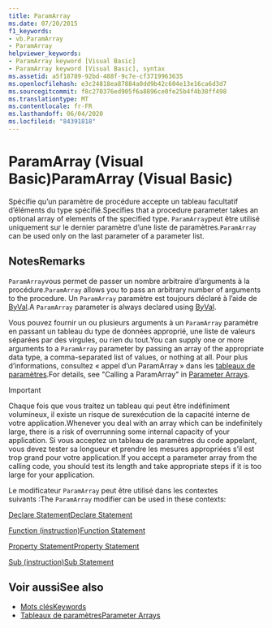 ```yaml
---
title: ParamArray
ms.date: 07/20/2015
f1_keywords:
- vb.ParamArray
- ParamArray
helpviewer_keywords:
- ParamArray keyword [Visual Basic]
- ParamArray keyword [Visual Basic], syntax
ms.assetid: a5f18789-92bd-488f-9c7e-cf3719963635
ms.openlocfilehash: e3c24818ea87884a0dd9b42c604e13e16ca6d3d7
ms.sourcegitcommit: f8c270376ed905f6a8896ce0fe25b4f4b38ff498
ms.translationtype: MT
ms.contentlocale: fr-FR
ms.lasthandoff: 06/04/2020
ms.locfileid: "84391818"
---
```

# <a name="paramarray-visual-basic"></a><span data-ttu-id="bbe8a-102">ParamArray (Visual Basic)</span><span class="sxs-lookup"><span data-stu-id="bbe8a-102">ParamArray (Visual Basic)</span></span>
<span data-ttu-id="bbe8a-103">Spécifie qu’un paramètre de procédure accepte un tableau facultatif d’éléments du type spécifié.</span><span class="sxs-lookup"><span data-stu-id="bbe8a-103">Specifies that a procedure parameter takes an optional array of elements of the specified type.</span></span> <span data-ttu-id="bbe8a-104">`ParamArray`peut être utilisé uniquement sur le dernier paramètre d’une liste de paramètres.</span><span class="sxs-lookup"><span data-stu-id="bbe8a-104">`ParamArray` can be used only on the last parameter of a parameter list.</span></span>  
  
## <a name="remarks"></a><span data-ttu-id="bbe8a-105">Notes</span><span class="sxs-lookup"><span data-stu-id="bbe8a-105">Remarks</span></span>  
 <span data-ttu-id="bbe8a-106">`ParamArray`vous permet de passer un nombre arbitraire d’arguments à la procédure.</span><span class="sxs-lookup"><span data-stu-id="bbe8a-106">`ParamArray` allows you to pass an arbitrary number of arguments to the procedure.</span></span> <span data-ttu-id="bbe8a-107">Un `ParamArray` paramètre est toujours déclaré à l’aide de [ByVal](byval.md).</span><span class="sxs-lookup"><span data-stu-id="bbe8a-107">A `ParamArray` parameter is always declared using [ByVal](byval.md).</span></span>  
  
 <span data-ttu-id="bbe8a-108">Vous pouvez fournir un ou plusieurs arguments à un `ParamArray` paramètre en passant un tableau du type de données approprié, une liste de valeurs séparées par des virgules, ou rien du tout.</span><span class="sxs-lookup"><span data-stu-id="bbe8a-108">You can supply one or more arguments to a `ParamArray` parameter by passing an array of the appropriate data type, a comma-separated list of values, or nothing at all.</span></span> <span data-ttu-id="bbe8a-109">Pour plus d’informations, consultez « appel d’un ParamArray » dans les [tableaux de paramètres](../../programming-guide/language-features/procedures/parameter-arrays.md).</span><span class="sxs-lookup"><span data-stu-id="bbe8a-109">For details, see "Calling a ParamArray" in [Parameter Arrays](../../programming-guide/language-features/procedures/parameter-arrays.md).</span></span>  
  
> [!IMPORTANT]
> <span data-ttu-id="bbe8a-110">Chaque fois que vous traitez un tableau qui peut être indéfiniment volumineux, il existe un risque de surexécution de la capacité interne de votre application.</span><span class="sxs-lookup"><span data-stu-id="bbe8a-110">Whenever you deal with an array which can be indefinitely large, there is a risk of overrunning some internal capacity of your application.</span></span> <span data-ttu-id="bbe8a-111">Si vous acceptez un tableau de paramètres du code appelant, vous devez tester sa longueur et prendre les mesures appropriées s’il est trop grand pour votre application.</span><span class="sxs-lookup"><span data-stu-id="bbe8a-111">If you accept a parameter array from the calling code, you should test its length and take appropriate steps if it is too large for your application.</span></span>  
  
 <span data-ttu-id="bbe8a-112">Le modificateur `ParamArray` peut être utilisé dans les contextes suivants :</span><span class="sxs-lookup"><span data-stu-id="bbe8a-112">The `ParamArray` modifier can be used in these contexts:</span></span>  
  
 [<span data-ttu-id="bbe8a-113">Declare Statement</span><span class="sxs-lookup"><span data-stu-id="bbe8a-113">Declare Statement</span></span>](../statements/declare-statement.md)  
  
 [<span data-ttu-id="bbe8a-114">Function (instruction)</span><span class="sxs-lookup"><span data-stu-id="bbe8a-114">Function Statement</span></span>](../statements/function-statement.md)  
  
 [<span data-ttu-id="bbe8a-115">Property Statement</span><span class="sxs-lookup"><span data-stu-id="bbe8a-115">Property Statement</span></span>](../statements/property-statement.md)  
  
 [<span data-ttu-id="bbe8a-116">Sub (instruction)</span><span class="sxs-lookup"><span data-stu-id="bbe8a-116">Sub Statement</span></span>](../statements/sub-statement.md)  
  
## <a name="see-also"></a><span data-ttu-id="bbe8a-117">Voir aussi</span><span class="sxs-lookup"><span data-stu-id="bbe8a-117">See also</span></span>

- [<span data-ttu-id="bbe8a-118">Mots clés</span><span class="sxs-lookup"><span data-stu-id="bbe8a-118">Keywords</span></span>](../keywords/index.md)
- [<span data-ttu-id="bbe8a-119">Tableaux de paramètres</span><span class="sxs-lookup"><span data-stu-id="bbe8a-119">Parameter Arrays</span></span>](../../programming-guide/language-features/procedures/parameter-arrays.md)
